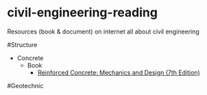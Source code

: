 # civil-engineering-reading
Resources (book &amp; document) on internet all about civil engineering

#Structure
* Concrete
  * Book
    * <a href="https://github.com/dukenmarga/civil-engineering-toolbox/issues/new?title=Fix%20typo%20/%20Ambiguous%20Sentences:%20_your_subject_"
target="_blank">Reinforced Concrete: Mechanics and Design (7th Edition)</a>
  
#Geotechnic
